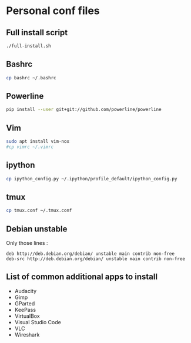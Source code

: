 # Personal conf files

## Full install script

```bash
./full-install.sh
```

## Bashrc

```bash
cp bashrc ~/.bashrc
```

## Powerline

```bash
pip install --user git+git://github.com/powerline/powerline
```

## Vim

```bash
sudo apt install vim-nox
#cp vimrc ~/.vimrc
```

## ipython

```bash
cp ipython_config.py ~/.ipython/profile_default/ipython_config.py
```

## tmux

```bash
cp tmux.conf ~/.tmux.conf
```

## Debian unstable

Only those lines :

```
deb http://deb.debian.org/debian/ unstable main contrib non-free
deb-src http://deb.debian.org/debian/ unstable main contrib non-free
```

## List of common additional apps to install

- Audacity
- Gimp
- GParted
- KeePass
- VirtualBox
- Visual Studio Code
- VLC
- Wireshark

